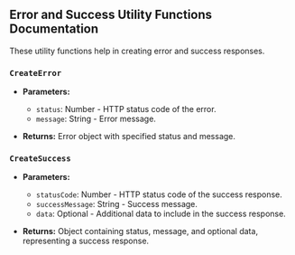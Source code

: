 ## Error and Success Utility Functions Documentation

These utility functions help in creating error and success responses.

### `CreateError`

- **Parameters:**
  - `status`: Number - HTTP status code of the error.
  - `message`: String - Error message.

- **Returns:** Error object with specified status and message.

### `CreateSuccess`

- **Parameters:**
  - `statusCode`: Number - HTTP status code of the success response.
  - `successMessage`: String - Success message.
  - `data`: Optional - Additional data to include in the success response.

- **Returns:** Object containing status, message, and optional data, representing a success response.
